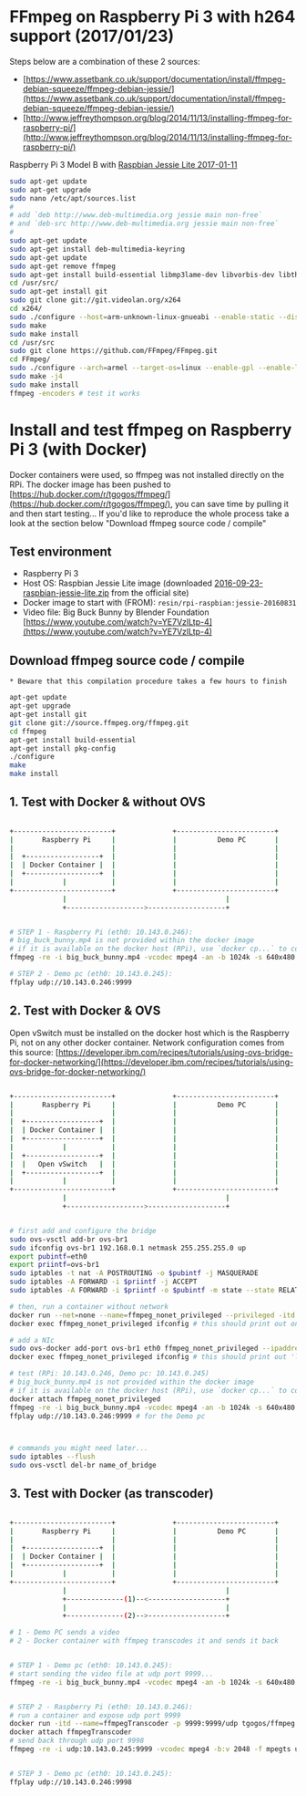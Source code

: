 # FFmpeg on Raspberry Pi 3 with h264 support (2017/01/23)

Steps below are a combination of these 2 sources:
 - [https://www.assetbank.co.uk/support/documentation/install/ffmpeg-debian-squeeze/ffmpeg-debian-jessie/](https://www.assetbank.co.uk/support/documentation/install/ffmpeg-debian-squeeze/ffmpeg-debian-jessie/)
 - [http://www.jeffreythompson.org/blog/2014/11/13/installing-ffmpeg-for-raspberry-pi/](http://www.jeffreythompson.org/blog/2014/11/13/installing-ffmpeg-for-raspberry-pi/)
 
Raspberry Pi 3 Model B with [Raspbian Jessie Lite 2017-01-11](http://vx2-downloads.raspberrypi.org/raspbian_lite/images/raspbian_lite-2017-01-10/2017-01-11-raspbian-jessie-lite.zip)

```bash
sudo apt-get update
sudo apt-get upgrade
sudo nano /etc/apt/sources.list
#
# add `deb http://www.deb-multimedia.org jessie main non-free`
# and `deb-src http://www.deb-multimedia.org jessie main non-free`
#
sudo apt-get update 
sudo apt-get install deb-multimedia-keyring
sudo apt-get update 
sudo apt-get remove ffmpeg
sudo apt-get install build-essential libmp3lame-dev libvorbis-dev libtheora-dev libspeex-dev yasm pkg-config libfaac-dev libopenjpeg-dev libx264-dev
cd /usr/src/
sudo apt-get install git
sudo git clone git://git.videolan.org/x264
cd x264/
sudo ./configure --host=arm-unknown-linux-gnueabi --enable-static --disable-opencl
sudo make
sudo make install
cd /usr/src
sudo git clone https://github.com/FFmpeg/FFmpeg.git
cd FFmpeg/
sudo ./configure --arch=armel --target-os=linux --enable-gpl --enable-libx264 --enable-nonfree
sudo make -j4
sudo make install
ffmpeg -encoders # test it works
```

# Install and test ffmpeg on Raspberry Pi 3 (with Docker)

Docker containers were used, so ffmpeg was not installed directly on the RPi. The docker image has been pushed to [https://hub.docker.com/r/tgogos/ffmpeg/](https://hub.docker.com/r/tgogos/ffmpeg/), you can save time by pulling it and then start testing... If you'd like to reproduce the whole process take a look at the section below "Download ffmpeg source code / compile"


## Test environment
 - Raspberry Pi 3
 - Host OS: Raspbian Jessie Lite image (downloaded [2016-09-23-raspbian-jessie-lite.zip](http://director.downloads.raspberrypi.org/raspbian_lite/images/raspbian_lite-2016-09-28/2016-09-23-raspbian-jessie-lite.zip) from the official site)
 - Docker image to start with (FROM): `resin/rpi-raspbian:jessie-20160831`
 - Video file: Big Buck Bunny by Blender Foundation [https://www.youtube.com/watch?v=YE7VzlLtp-4](https://www.youtube.com/watch?v=YE7VzlLtp-4)

## Download ffmpeg source code / compile
`* Beware that this compilation procedure takes a few hours to finish`


```bash
apt-get update
apt-get upgrade
apt-get install git
git clone git://source.ffmpeg.org/ffmpeg.git
cd ffmpeg
apt-get install build-essential
apt-get install pkg-config
./configure
make
make install
```


## 1. Test with Docker & without OVS
```bash

+------------------------+              +------------------------+ 
|       Raspberry Pi     |              |          Demo PC       |
|                        |              |                        |
|  +------------------+  |              |                        |
|  | Docker Container |  |              |                        |
|  +------------------+  |              |                        |
|            |           |              |                        |
+------------------------+              +------------------------+
             |                                       |               
             +------------------->-------------------+


# STEP 1 - Raspberry Pi (eth0: 10.143.0.246):
# big_buck_bunny.mp4 is not provided within the docker image
# if it is available on the docker host (RPi), use `docker cp...` to copy it inside the image
ffmpeg -re -i big_buck_bunny.mp4 -vcodec mpeg4 -an -b 1024k -s 640x480 -f mpegts udp:10.143.0.245:9999?pkt_size=1316

# STEP 2 - Demo pc (eth0: 10.143.0.245):
ffplay udp://10.143.0.246:9999
```


## 2. Test with Docker & OVS
Open vSwitch must be installed on the docker host which is the Raspberry Pi, not on any other docker container. Network configuration comes from this source: [https://developer.ibm.com/recipes/tutorials/using-ovs-bridge-for-docker-networking/](https://developer.ibm.com/recipes/tutorials/using-ovs-bridge-for-docker-networking/)
```bash

+------------------------+              +------------------------+ 
|       Raspberry Pi     |              |          Demo PC       |
|                        |              |                        |
|  +------------------+  |              |                        |
|  | Docker Container |  |              |                        |
|  +------------------+  |              |                        |
|            |           |              |                        |
|  +------------------+  |              |                        |
|  |   Open vSwitch   |  |              |                        |
|  +------------------+  |              |                        |
|            |           |              |                        |
+------------------------+              +------------------------+
             |                                       |               
             +------------------->-------------------+


# first add and configure the bridge
sudo ovs-vsctl add-br ovs-br1
sudo ifconfig ovs-br1 192.168.0.1 netmask 255.255.255.0 up
export pubintf=eth0
export priintf=ovs-br1
sudo iptables -t nat -A POSTROUTING -o $pubintf -j MASQUERADE
sudo iptables -A FORWARD -i $priintf -j ACCEPT
sudo iptables -A FORWARD -i $priintf -o $pubintf -m state --state RELATED,ESTABLISHED -j ACCEPT

# then, run a container without network
docker run --net=none --name=ffmpeg_nonet_privileged --privileged -itd tgogos/ffmpeg:latest
docker exec ffmpeg_nonet_privileged ifconfig # this should print out only 'lo'

# add a NIc
sudo ovs-docker add-port ovs-br1 eth0 ffmpeg_nonet_privileged --ipaddress=192.168.0.2/24 --gateway=192.168.0.1
docker exec ffmpeg_nonet_privileged ifconfig # this should print out 'lo' and 'eth0'

# test (RPi: 10.143.0.246, Demo pc: 10.143.0.245)
# big_buck_bunny.mp4 is not provided within the docker image
# if it is available on the docker host (RPi), use `docker cp...` to copy it inside the image
docker attach ffmpeg_nonet_privileged
ffmpeg -re -i big_buck_bunny.mp4 -vcodec mpeg4 -an -b 1024k -s 640x480 -f mpegts udp:10.143.0.245:9999?pkt_size=1316
ffplay udp://10.143.0.246:9999 # for the Demo pc



# commands you might need later...
sudo iptables --flush
sudo ovs-vsctl del-br name_of_bridge
```



## 3. Test with Docker (as transcoder)
```bash

+------------------------+              +------------------------+ 
|       Raspberry Pi     |              |          Demo PC       |
|                        |              |                        |
|  +------------------+  |              |                        |
|  | Docker Container |  |              |                        |
|  +------------------+  |              |                        |
|            |           |              |                        |
+------------------------+              +------------------------+
             |                                       |               
             +--------------(1)--<-------------------+
             |                                       |
             +--------------(2)-->-------------------+

# 1 - Demo PC sends a video
# 2 - Docker container with ffmpeg transcodes it and sends it back


# STEP 1 - Demo pc (eth0: 10.143.0.245):
# start sending the video file at udp port 9999...
ffmpeg -re -i big_buck_bunny.mp4 -vcodec mpeg4 -an -b 1024k -s 640x480 -f mpegts udp://10.143.0.246:9999?pkt_size=1316


# STEP 2 - Raspberry Pi (eth0: 10.143.0.246):
# run a container and expose udp port 9999
docker run -itd --name=ffmpegTranscoder -p 9999:9999/udp tgogos/ffmpeg
docker attach ffmpegTranscoder
# send back through udp port 9998 
ffmpeg -re -i udp:10.143.0.245:9999 -vcodec mpeg4 -b:v 2048 -f mpegts udp:10.143.0.245:9998?pkt_size=1316


# STEP 3 - Demo pc (eth0: 10.143.0.245):
ffplay udp://10.143.0.246:9998
```
